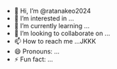 - 👋 Hi, I’m @ratanakeo2024
- 👀 I’m interested in ...
- 🌱 I’m currently learning ...
- 💞️ I’m looking to collaborate on ...
- 📫 How to reach me ...JKKK
- 😄 Pronouns: ...
- ⚡ Fun fact: ...

<!---
ratanakeo2024/ratanakeo2024 is a ✨ special ✨ repository because its `README.md` (this file) appears on your GitHub profile.
You can click the Preview link to take a look at your changes.
--->
